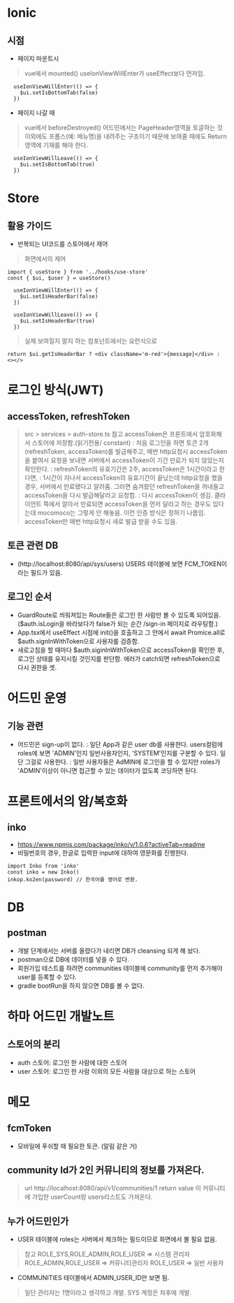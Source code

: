 # Ionic

## 시점

- 페이지 마운트시 
> vue에서 mounted()
> useIonViewWillEnter가 useEffect보다 먼저임.
```
  useIonViewWillEnter(() => {
    $ui.setIsBottomTab(false)
  })
```
- 페이지 나갈 때
> vue에서 beforeDestroyed()
> 어드민에서는 PageHeader영역을 토글하는 것이외에도 프롭스(예: 메뉴명)을 내려주는 구조이기 때문에 보여줄 때에도 Return 영역에 기재를 해야 한다.
```  
  useIonViewWillLeave(() => {
    $ui.setIsBottomTab(true)
  })
```

# Store

## 활용 가이드

- 반복되는 UI코드를 스토어에서 제어

> 화면에서의 제어
```
import { useStore } from '../hooks/use-store'
const { $ui, $user } = useStore()

  useIonViewWillEnter(() => {
    $ui.setIsHeaderBar(false)
  })

  useIonViewWillLeave(() => {
    $ui.setIsHeaderBar(true)
  })
```

> 실제 보여질지 말지 하는 컴포넌트에서는 요런식으로
```
return $ui.getIsHeaderBar ? <div className='m-red'>{message}</div> : <></>
```




# 로그인 방식(JWT)

## accessToken, refreshToken
  > src > services > auth-store.ts 참고
  > accessToken은 프론트에서 암호화해서 스토어에 저장함.(읽기전용/ constant)
  : 처음 로그인을 하면 토큰 2개(refreshToken, accessToken)를 발급해주고,
  매번 http요청시 accessToken을 붙여서 요청을 보내면 서버에서 accessToken이 기간 만료가 되지 않았는지 확인한다.
  : refreshToken의 유효기간은 2주, accessToken은 1시간이라고 한다면,
  : 1시간이 지나서 accessToken의 유효기간이 끝났는데 http요청을 했을 경우, 서버에서 만료됐다고 알려줌. 그러면 숨겨왔던 refreshToken을 꺼내들고 accessToken을 다시 발급해달라고 요청함. 
  : 다시 accessToken이 생김.
  >클라이언트 쪽에서 알아서 만료되면 accessToken을 먼저 달라고 하는 경우도 있다는데 mocomoco는 그렇게 안 해놓음. 이런 인증 방식은 정하기 나름임. accessToken만 매번 http요청시 새로 발급 받을 수도 있음.

## 토큰 관련 DB
  - (http://localhost:8080/api/sys/users) USERS 테이블에 보면 FCM_TOKEN이라는 필드가 있음.

## 로그인 순서
- GuardRoute로 씌워져있는 Route들은 로그인 한 사람만 볼 수 있도록 되어있음. ($auth.isLogin을 바라보다가 false가 되는 순간 /sign-in 페이지로 라우팅함.)
- App.tsx에서 useEffect 시점에 init()을 호출하고 그 안에서 await Promice.all로 $auth.signInWithToken으로 사용자를 검증함.
- 새로고침을 할 때마다 $auth.siginInWithToken으로 accessToken을 확인한 후, 로그인 상태를 유지시킬 것인지를 판단함. 에러가 catch되면 refreshToken으로 다시 권한을 셋.




# 어드민 운영
## 기능 관련
  - 어드민은 sign-up이 없다.
  : 일단 App과 같은 user db를 사용한다. users컬럼에 roles에 보면 'ADMIN'인지 일반사용자인지, 'SYSTEM'인지를 구분할 수 있다. 일단 그걸로 사용한다.
  : 일반 사용자들은 AdMIN에 로그인을 할 수 있지만 roles가 'ADMIN'이상이 아니면 접근할 수 있는 데이터가 없도록 코딩하면 된다.




# 프론트에서의 암/복호화
## inko
- https://www.npmjs.com/package/inko/v/1.0.6?activeTab=readme
- 비밀번호의 경우, 한글로 입력한 input에 대하여 영문화를 진행한다.
```
import Inko from 'inko'
const inko = new Inko()
inkop.ko2en(password) // 한국어를 영어로 변환.
```



# DB
## postman
- 개발 단계에서는 서버를 올렸다가 내리면 DB가 cleansing 되게 해 놨다.
- postman으로 DB에 데이터를 넣을 수 있다.
- 회원가입 테스트를 하려면 communities 테이블에 community를 먼저 추가해야 user를 등록할 수 있다.
- gradle bootRun을 하지 않으면 DB를 볼 수 없다.




# 하마 어드민 개발노트
## 스토어의 분리
- auth 스토어: 로그인 한 사람에 대한 스토어
- user 스토어: 로그인 한 사람 이외의 모든 사람을 대상으로 하는 스토어


# 메모
## fcmToken
- 모바일에 푸쉬할 때 필요한 토큰. (알림 같은 거)

## community Id가 2인 커뮤니티의 정보를 가져온다.
> url
http://localhost:8080/api/v1/communities/1
> return value
이 커뮤니티에 가입한 userCount랑 users리스트도 가져온다.


## 누가 어드민인가
- USER 테이블에 roles는 서버에서 체크하는 필드이므로 화면에서 볼 필요 없음.
> 참고
ROLE_SYS,ROLE_ADMIN,ROLE_USER => 시스템 관리자
ROLE_ADMIN,ROLE_USER => 커뮤니티관리자
ROLE_USER => 일반 사용자

- COMMUNITIES 테이블에서 ADMIN_USER_ID만 보면 됨.
>일단 관리자는 1명이라고 생각하고 개발.
> SYS 계정은 차후에 개발.
